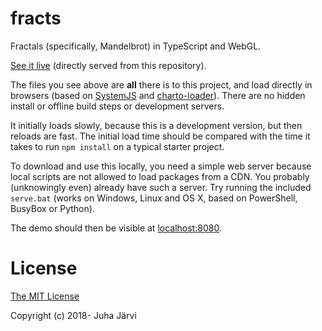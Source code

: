 # fracts

Fractals (specifically, Mandelbrot) in TypeScript and WebGL.

[See it live](https://charto.github.io/fracts/) (directly served from this repository).

The files you see above are **all** there is to this project, and load directly in browsers
(based on [SystemJS](https://github.com/systemjs/systemjs#readme) and [charto-loader](https://github.com/charto/charto-loader#readme)).
There are no hidden install or offline build steps or development servers.

It initially loads slowly, because this is a development version, but then reloads are fast.
The initial load time should be compared with the time it takes to run `npm install` on a typical starter project.

To download and use this locally, you need a simple web server because local scripts are not allowed to load packages from a CDN.
You probably (unknowingly even) already have such a server. Try running the included `serve.bat`
(works on Windows, Linux and OS X, based on PowerShell, BusyBox or Python).

The demo should then be visible at [localhost:8080](http://localhost:8080/index.html).

# License

[The MIT License](https://raw.githubusercontent.com/charto/fracts/master/LICENSE)

Copyright (c) 2018- Juha Järvi
